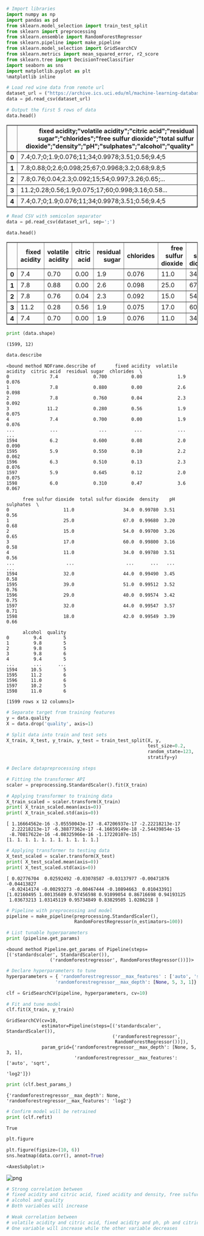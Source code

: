 ```python
# Import libraries
import numpy as np
import pandas as pd
from sklearn.model_selection import train_test_split   
from sklearn import preprocessing    
from sklearn.ensemble import RandomForestRegressor
from sklearn.pipeline import make_pipeline 
from sklearn.model_selection import GridSearchCV    
from sklearn.metrics import mean_squared_error, r2_score  
from sklearn.tree import DecisionTreeClassifier
import seaborn as sns
import matplotlib.pyplot as plt
%matplotlib inline
```


```python
# Load red wine data from remote url
dataset_url = ("https://archive.ics.uci.edu/ml/machine-learning-databases/wine-quality/winequality-red.csv")
data = pd.read_csv(dataset_url)
```


```python
# Output the first 5 rows of data
data.head()
```




<div>
<style scoped>
    .dataframe tbody tr th:only-of-type {
        vertical-align: middle;
    }

    .dataframe tbody tr th {
        vertical-align: top;
    }

    .dataframe thead th {
        text-align: right;
    }
</style>
<table border="1" class="dataframe">
  <thead>
    <tr style="text-align: right;">
      <th></th>
      <th>fixed acidity;"volatile acidity";"citric acid";"residual sugar";"chlorides";"free sulfur dioxide";"total sulfur dioxide";"density";"pH";"sulphates";"alcohol";"quality"</th>
    </tr>
  </thead>
  <tbody>
    <tr>
      <th>0</th>
      <td>7.4;0.7;0;1.9;0.076;11;34;0.9978;3.51;0.56;9.4;5</td>
    </tr>
    <tr>
      <th>1</th>
      <td>7.8;0.88;0;2.6;0.098;25;67;0.9968;3.2;0.68;9.8;5</td>
    </tr>
    <tr>
      <th>2</th>
      <td>7.8;0.76;0.04;2.3;0.092;15;54;0.997;3.26;0.65;...</td>
    </tr>
    <tr>
      <th>3</th>
      <td>11.2;0.28;0.56;1.9;0.075;17;60;0.998;3.16;0.58...</td>
    </tr>
    <tr>
      <th>4</th>
      <td>7.4;0.7;0;1.9;0.076;11;34;0.9978;3.51;0.56;9.4;5</td>
    </tr>
  </tbody>
</table>
</div>




```python
# Read CSV with semicolon separator
data = pd.read_csv(dataset_url, sep=';')
 
data.head()

```




<div>
<style scoped>
    .dataframe tbody tr th:only-of-type {
        vertical-align: middle;
    }

    .dataframe tbody tr th {
        vertical-align: top;
    }

    .dataframe thead th {
        text-align: right;
    }
</style>
<table border="1" class="dataframe">
  <thead>
    <tr style="text-align: right;">
      <th></th>
      <th>fixed acidity</th>
      <th>volatile acidity</th>
      <th>citric acid</th>
      <th>residual sugar</th>
      <th>chlorides</th>
      <th>free sulfur dioxide</th>
      <th>total sulfur dioxide</th>
      <th>density</th>
      <th>pH</th>
      <th>sulphates</th>
      <th>alcohol</th>
      <th>quality</th>
    </tr>
  </thead>
  <tbody>
    <tr>
      <th>0</th>
      <td>7.4</td>
      <td>0.70</td>
      <td>0.00</td>
      <td>1.9</td>
      <td>0.076</td>
      <td>11.0</td>
      <td>34.0</td>
      <td>0.9978</td>
      <td>3.51</td>
      <td>0.56</td>
      <td>9.4</td>
      <td>5</td>
    </tr>
    <tr>
      <th>1</th>
      <td>7.8</td>
      <td>0.88</td>
      <td>0.00</td>
      <td>2.6</td>
      <td>0.098</td>
      <td>25.0</td>
      <td>67.0</td>
      <td>0.9968</td>
      <td>3.20</td>
      <td>0.68</td>
      <td>9.8</td>
      <td>5</td>
    </tr>
    <tr>
      <th>2</th>
      <td>7.8</td>
      <td>0.76</td>
      <td>0.04</td>
      <td>2.3</td>
      <td>0.092</td>
      <td>15.0</td>
      <td>54.0</td>
      <td>0.9970</td>
      <td>3.26</td>
      <td>0.65</td>
      <td>9.8</td>
      <td>5</td>
    </tr>
    <tr>
      <th>3</th>
      <td>11.2</td>
      <td>0.28</td>
      <td>0.56</td>
      <td>1.9</td>
      <td>0.075</td>
      <td>17.0</td>
      <td>60.0</td>
      <td>0.9980</td>
      <td>3.16</td>
      <td>0.58</td>
      <td>9.8</td>
      <td>6</td>
    </tr>
    <tr>
      <th>4</th>
      <td>7.4</td>
      <td>0.70</td>
      <td>0.00</td>
      <td>1.9</td>
      <td>0.076</td>
      <td>11.0</td>
      <td>34.0</td>
      <td>0.9978</td>
      <td>3.51</td>
      <td>0.56</td>
      <td>9.4</td>
      <td>5</td>
    </tr>
  </tbody>
</table>
</div>




```python
print (data.shape)
```

    (1599, 12)



```python
data.describe
```




    <bound method NDFrame.describe of       fixed acidity  volatile acidity  citric acid  residual sugar  chlorides  \
    0               7.4             0.700         0.00             1.9      0.076   
    1               7.8             0.880         0.00             2.6      0.098   
    2               7.8             0.760         0.04             2.3      0.092   
    3              11.2             0.280         0.56             1.9      0.075   
    4               7.4             0.700         0.00             1.9      0.076   
    ...             ...               ...          ...             ...        ...   
    1594            6.2             0.600         0.08             2.0      0.090   
    1595            5.9             0.550         0.10             2.2      0.062   
    1596            6.3             0.510         0.13             2.3      0.076   
    1597            5.9             0.645         0.12             2.0      0.075   
    1598            6.0             0.310         0.47             3.6      0.067   
    
          free sulfur dioxide  total sulfur dioxide  density    pH  sulphates  \
    0                    11.0                  34.0  0.99780  3.51       0.56   
    1                    25.0                  67.0  0.99680  3.20       0.68   
    2                    15.0                  54.0  0.99700  3.26       0.65   
    3                    17.0                  60.0  0.99800  3.16       0.58   
    4                    11.0                  34.0  0.99780  3.51       0.56   
    ...                   ...                   ...      ...   ...        ...   
    1594                 32.0                  44.0  0.99490  3.45       0.58   
    1595                 39.0                  51.0  0.99512  3.52       0.76   
    1596                 29.0                  40.0  0.99574  3.42       0.75   
    1597                 32.0                  44.0  0.99547  3.57       0.71   
    1598                 18.0                  42.0  0.99549  3.39       0.66   
    
          alcohol  quality  
    0         9.4        5  
    1         9.8        5  
    2         9.8        5  
    3         9.8        6  
    4         9.4        5  
    ...       ...      ...  
    1594     10.5        5  
    1595     11.2        6  
    1596     11.0        6  
    1597     10.2        5  
    1598     11.0        6  
    
    [1599 rows x 12 columns]>




```python
# Separate target from training features
y = data.quality    
X = data.drop('quality', axis=1)
```


```python
# Split data into train and test sets
X_train, X_test, y_train, y_test = train_test_split(X, y, 
                                                    test_size=0.2, 
                                                    random_state=123, 
                                                    stratify=y)
```


```python
# Declare datapreprocessing steps
```


```python
# Fitting the transformer API
scaler = preprocessing.StandardScaler().fit(X_train) 
```


```python
# Applying transformer to training data
X_train_scaled = scaler.transform(X_train)
print( X_train_scaled.mean(axis=0))
print( X_train_scaled.std(axis=0))
```

    [ 1.16664562e-16 -3.05550043e-17 -8.47206937e-17 -2.22218213e-17
      2.22218213e-17 -6.38877362e-17 -4.16659149e-18 -2.54439854e-15
     -8.70817622e-16 -4.08325966e-16 -1.17220107e-15]
    [1. 1. 1. 1. 1. 1. 1. 1. 1. 1. 1.]



```python
# Applying transformer to testing data
X_test_scaled = scaler.transform(X_test)
print( X_test_scaled.mean(axis=0))
print( X_test_scaled.std(axis=0))
```

    [ 0.02776704  0.02592492 -0.03078587 -0.03137977 -0.00471876 -0.04413827
     -0.02414174 -0.00293273 -0.00467444 -0.10894663  0.01043391]
    [1.02160495 1.00135689 0.97456598 0.91099054 0.86716698 0.94193125
     1.03673213 1.03145119 0.95734849 0.83829505 1.0286218 ]



```python
# Pipeline with preprocessing and model
pipeline = make_pipeline(preprocessing.StandardScaler(), 
                         RandomForestRegressor(n_estimators=100))
```


```python
# List tunable hyperparameters
print (pipeline.get_params)


```

    <bound method Pipeline.get_params of Pipeline(steps=[('standardscaler', StandardScaler()),
                    ('randomforestregressor', RandomForestRegressor())])>



```python
# Declare hyperparameters to tune
hyperparameters = { 'randomforestregressor__max_features' : ['auto', 'sqrt', 'log2'],
                  'randomforestregressor__max_depth': [None, 5, 3, 1]}
```


```python
clf = GridSearchCV(pipeline, hyperparameters, cv=10)

```


```python
# Fit and tune model
clf.fit(X_train, y_train)
```




    GridSearchCV(cv=10,
                 estimator=Pipeline(steps=[('standardscaler', StandardScaler()),
                                           ('randomforestregressor',
                                            RandomForestRegressor())]),
                 param_grid={'randomforestregressor__max_depth': [None, 5, 3, 1],
                             'randomforestregressor__max_features': ['auto', 'sqrt',
                                                                     'log2']})




```python
print (clf.best_params_)

```

    {'randomforestregressor__max_depth': None, 'randomforestregressor__max_features': 'log2'}



```python
# Confirm model will be retrained
print (clf.refit)

```

    True



```python
plt.figure
```


```python
plt.figure(figsize=(10, 6))
sns.heatmap(data.corr(), annot=True)

```




    <AxesSubplot:>




    
![png](output_20_1.png)
    



```python
# Strong correlation between
# fixed acidity and citric acid, fixed acidity and density, free sulfur dioxide and total sulfur dioxide,
# alcohol and quality
# Both variables will increase
```


```python
# Weak correlation between
# volatile acidity and citric acid, fixed acidity and ph, ph and citric acid
# One variable will increase while the other variable decreases
```
